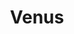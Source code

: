 ---
layout: planet
title: Venus
meta: Venus is the second planet from the Sun, orbiting it every 224.7 Earth days
type: terrestrial
discoverer: unknown
discovered: unknown
orbit: 224.7 days
radius: 6,051 km
tilt: 3
image: venus.jpg
source: https://en.wikipedia.org/wiki/Venus
---